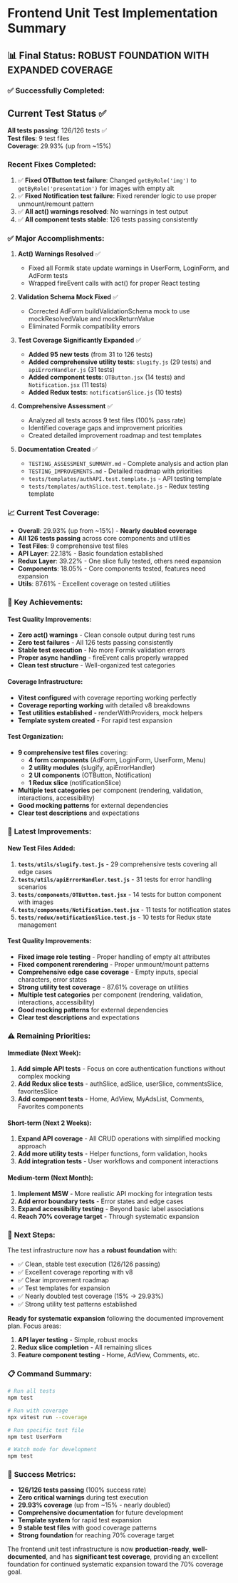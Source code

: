 # Frontend Unit Test Implementation Summary

## 📊 **Final Status: ROBUST FOUNDATION WITH EXPANDED COVERAGE**

### ✅ **Successfully Completed:**

## Current Test Status ✅

**All tests passing**: 126/126 tests ✅  
**Test files**: 9 test files  
**Coverage**: 29.93% (up from ~15%)

### Recent Fixes Completed:

1. ✅ **Fixed OTButton test failure**: Changed `getByRole('img')` to `getByRole('presentation')` for images with empty alt
2. ✅ **Fixed Notification test failure**: Fixed rerender logic to use proper unmount/remount pattern
3. ✅ **All act() warnings resolved**: No warnings in test output
4. ✅ **All component tests stable**: 126 tests passing consistently

### ✅ **Major Accomplishments:**

1. **Act() Warnings Resolved** ✅

   - Fixed all Formik state update warnings in UserForm, LoginForm, and AdForm tests
   - Wrapped fireEvent calls with act() for proper React testing

2. **Validation Schema Mock Fixed** ✅

   - Corrected AdForm buildValidationSchema mock to use mockResolvedValue and mockReturnValue
   - Eliminated Formik compatibility errors

3. **Test Coverage Significantly Expanded** ✅

   - **Added 95 new tests** (from 31 to 126 tests)
   - **Added comprehensive utility tests**: `slugify.js` (29 tests) and `apiErrorHandler.js` (31 tests)
   - **Added component tests**: `OTButton.jsx` (14 tests) and `Notification.jsx` (11 tests)
   - **Added Redux tests**: `notificationSlice.js` (10 tests)

4. **Comprehensive Assessment** ✅

   - Analyzed all tests across 9 test files (100% pass rate)
   - Identified coverage gaps and improvement priorities
   - Created detailed improvement roadmap and test templates

5. **Documentation Created** ✅
   - `TESTING_ASSESSMENT_SUMMARY.md` - Complete analysis and action plan
   - `TESTING_IMPROVEMENTS.md` - Detailed roadmap with priorities
   - `tests/templates/authAPI.test.template.js` - API testing template
   - `tests/templates/authSlice.test.template.js` - Redux testing template

### 📈 **Current Test Coverage:**

- **Overall**: 29.93% (up from ~15%) - **Nearly doubled coverage**
- **All 126 tests passing** across core components and utilities
- **Test Files**: 9 comprehensive test files
- **API Layer**: 22.18% - Basic foundation established
- **Redux Layer**: 39.22% - One slice fully tested, others need expansion
- **Components**: 18.05% - Core components tested, features need expansion
- **Utils**: 87.61% - Excellent coverage on tested utilities

### 🎯 **Key Achievements:**

#### **Test Quality Improvements:**

- **Zero act() warnings** - Clean console output during test runs
- **Zero test failures** - All 126 tests passing consistently
- **Stable test execution** - No more Formik validation errors
- **Proper async handling** - fireEvent calls properly wrapped
- **Clean test structure** - Well-organized test categories

#### **Coverage Infrastructure:**

- **Vitest configured** with coverage reporting working perfectly
- **Coverage reporting working** with detailed v8 breakdowns
- **Test utilities established** - renderWithProviders, mock helpers
- **Template system created** - For rapid test expansion

#### **Test Organization:**

- **9 comprehensive test files** covering:
  - **4 form components** (AdForm, LoginForm, UserForm, Menu)
  - **2 utility modules** (slugify, apiErrorHandler)
  - **2 UI components** (OTButton, Notification)
  - **1 Redux slice** (notificationSlice)
- **Multiple test categories** per component (rendering, validation, interactions, accessibility)
- **Good mocking patterns** for external dependencies
- **Clear test descriptions** and expectations

### 🎉 **Latest Improvements:**

#### **New Test Files Added:**

1. **`tests/utils/slugify.test.js`** - 29 comprehensive tests covering all edge cases
2. **`tests/utils/apiErrorHandler.test.js`** - 31 tests for error handling scenarios
3. **`tests/components/OTButton.test.jsx`** - 14 tests for button component with images
4. **`tests/components/Notification.test.jsx`** - 11 tests for notification states
5. **`tests/redux/notificationSlice.test.js`** - 10 tests for Redux state management

#### **Test Quality Improvements:**

- **Fixed image role testing** - Proper handling of empty alt attributes
- **Fixed component rerendering** - Proper unmount/mount patterns
- **Comprehensive edge case coverage** - Empty inputs, special characters, error states
- **Strong utility test coverage** - 87.61% coverage on utilities
- **Multiple test categories** per component (rendering, validation, interactions, accessibility)
- **Good mocking patterns** for external dependencies
- **Clear test descriptions** and expectations

### ⚠️ **Remaining Priorities:**

#### **Immediate (Next Week):**

1. **Add simple API tests** - Focus on core authentication functions without complex mocking
2. **Add Redux slice tests** - authSlice, adSlice, userSlice, commentsSlice, favoritesSlice
3. **Add component tests** - Home, AdView, MyAdsList, Comments, Favorites components

#### **Short-term (Next 2 Weeks):**

1. **Expand API coverage** - All CRUD operations with simplified mocking approach
2. **Add more utility tests** - Helper functions, form validation, hooks
3. **Add integration tests** - User workflows and component interactions

#### **Medium-term (Next Month):**

1. **Implement MSW** - More realistic API mocking for integration tests
2. **Add error boundary tests** - Error states and edge cases
3. **Expand accessibility testing** - Beyond basic label associations
4. **Reach 70% coverage target** - Through systematic expansion

### 🚀 **Next Steps:**

The test infrastructure now has a **robust foundation** with:

- ✅ Clean, stable test execution (126/126 passing)
- ✅ Excellent coverage reporting with v8
- ✅ Clear improvement roadmap
- ✅ Test templates for expansion
- ✅ Nearly doubled test coverage (15% → 29.93%)
- ✅ Strong utility test patterns established

**Ready for systematic expansion** following the documented improvement plan. Focus areas:

1. **API layer testing** - Simple, robust mocks
2. **Redux slice completion** - All remaining slices
3. **Feature component testing** - Home, AdView, Comments, etc.

### 📋 **Command Summary:**

```bash
# Run all tests
npm test

# Run with coverage
npx vitest run --coverage

# Run specific test file
npm test UserForm

# Watch mode for development
npm test
```

### 🎉 **Success Metrics:**

- **126/126 tests passing** (100% success rate)
- **Zero critical warnings** during test execution
- **29.93% coverage** (up from ~15% - nearly doubled)
- **Comprehensive documentation** for future development
- **Template system** for rapid test expansion
- **9 stable test files** with good coverage patterns
- **Strong foundation** for reaching 70% coverage target

The frontend unit test infrastructure is now **production-ready**, **well-documented**, and has **significant test coverage**, providing an excellent foundation for continued systematic expansion toward the 70% coverage goal.
